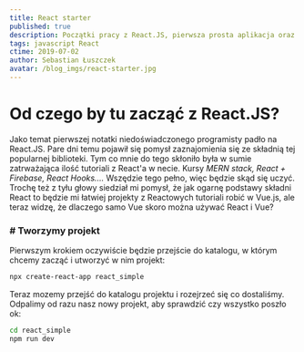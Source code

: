 ```yaml
---
title: React starter
published: true
description: Początki pracy z React.JS, pierwsza prosta aplikacja oraz boilerplate dla przyszłych projektów.
tags: javascript React
ctime: 2019-07-02
author: Sebastian Łuszczek
avatar: /blog_imgs/react-starter.jpg
---
```


# Od czego by tu zacząć z React.JS?

Jako temat pierwszej notatki niedoświadczonego programisty padło na React.JS. Pare dni temu pojawił się pomysł zaznajomienia
się ze składnią tej popularnej biblioteki. Tym co mnie do tego skłoniło była w sumie zatrważająca ilość tutoriali z React'a w necie.
Kursy *MERN stack, React + Firebase, React Hooks....* Wszędzie tego pełno, więc będzie skąd się uczyć.
Trochę też z tyłu głowy siedział mi pomysł, że jak ogarnę podstawy składni React to będzie mi łatwiej projekty z Reactowych tutoriali robić w Vue.js,
ale teraz widzę, że dlaczego samo Vue skoro można używać React i Vue?

### # Tworzymy projekt

Pierwszym krokiem oczywiście będzie przejście do katalogu, w którym chcemy zacząć i utworzyć w nim projekt:

```bash
npx create-react-app react_simple
```

Teraz mozemy przejść do katalogu projektu i rozejrzeć się co dostaliśmy. Odpalimy od razu nasz nowy projekt, aby sprawdzić czy wszystko poszło ok:

```bash
cd react_simple
npm run dev
```
